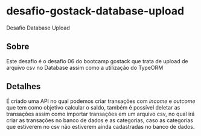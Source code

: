 # desafio-gostack-database-upload
Desafio Database Upload

## Sobre
Este desafio é o desafio 06 do bootcamp gostack que trata de upload de arquivo csv no Database assim como a utilização do TypeORM

## Detalhes
É criado uma API no qual podemos criar transações com *income* e *outcome* que tem como objetivo calcular o saldo, também é possível deletar as transações assim como importar transações em um arquivo csv, no qual irá criar as transações no banco de dados e as categorias, caso as categorias que estiverem no csv não estiverem ainda cadastradas no banco de dados.
